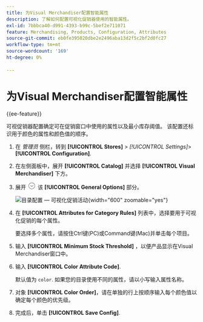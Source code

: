 ```yaml
---
title: 为Visual Merchandiser配置智能属性
description: 了解如何配置可视化促销器使用的智能属性。
exl-id: 7bbbca40-d991-4393-b99c-5bef2e711071
feature: Merchandising, Products, Configuration, Attributes
source-git-commit: eb0fe395020dbe2e2496aba13d2f5c2bf2d0fc27
workflow-type: tm+mt
source-wordcount: '169'
ht-degree: 0%

---
```


# 为Visual Merchandiser配置智能属性

{{ee-feature}}

可视促销器配置确定可在促销窗口中使用的属性以及最小库存阈值。 该配置还标识用于颜色的属性和颜色值的顺序。

1. 在 _管理员_ 侧栏，转到 **[!UICONTROL Stores]** > _[!UICONTROL Settings]_>**[!UICONTROL Configuration]**.

1. 在左侧面板中，展开 **[!UICONTROL Catalog]** 并选择 **[!UICONTROL Visual Merchandiser]** 下方。

1. 展开 ![扩展选择器](../assets/icon-display-expand.png) 该 **[!UICONTROL General Options]** 部分。

   ![目录配置 — 可视化促销活动](../configuration-reference/catalog/assets/catalog-visual-merchandiser-general-options.png){width="600" zoomable="yes"}

1. 在 **[!UICONTROL Attributes for Category Rules]** 列表中，选择要用于可视化促销的每个属性。

   要选择多个属性，请按住Ctrl键(PC)或Command键(Mac)并单击每个项目。

1. 输入 **[!UICONTROL Minimum Stock Threshold]** ，以便产品显示在Visual Merchandiser窗口中。

1. 输入 **[!UICONTROL Color Attribute Code]**.

   默认值为 `color`. 如果您的目录使用不同的属性，请以小写输入属性名称。

1. 对象 **[!UICONTROL Color Order]**，请在单独的行上按顺序输入每个颜色值以确定每个颜色的优先级。

1. 完成后，单击 **[!UICONTROL Save Config]**.
